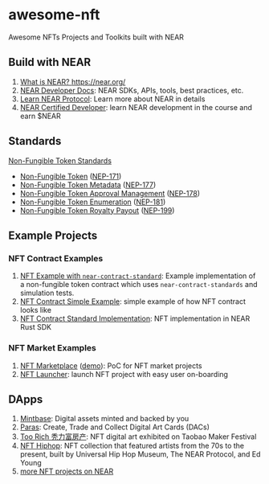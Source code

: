# awesome-nft
Awesome NFTs Projects and Toolkits built with NEAR


## Build with NEAR

1. [What is NEAR? https://near.org/ ](https://near.org/)
2. [NEAR Developer Docs](https://docs.near.org): NEAR SDKs, APIs, tools, best practices, etc.
3. [Learn NEAR Protocol](https://near.org/learn/): Learn more about NEAR in details
4. [NEAR Certified Developer](https://learnnear.club/courses/near-certified-developer-level-1/): learn NEAR development in the course and earn $NEAR


## Standards

[Non-Fungible Token Standards](https://nomicon.io/Standards/NonFungibleToken/README.html)

  - [Non-Fungible Token](https://nomicon.io/Standards/NonFungibleToken/Core.html) ([NEP-171](https://github.com/near/NEPs/discussions/171))
  - [Non-Fungible Token Metadata](https://nomicon.io/Standards/NonFungibleToken/Metadata.html) ([NEP-177](https://github.com/near/NEPs/discussions/177))
  - [Non-Fungible Token Approval Management](https://nomicon.io/Standards/NonFungibleToken/ApprovalManagement.html) ([NEP-178](https://github.com/near/NEPs/discussions/178))
  - [Non-Fungible Token Enumeration](https://nomicon.io/Standards/NonFungibleToken/Enumeration.html) ([NEP-181](https://github.com/near/NEPs/discussions/181))
  - [Non-Fungible Token Royalty Payout](https://nomicon.io/Standards/NonFungibleToken/Payout.html) ([NEP-199](https://github.com/near/NEPs/discussions/199))


## Example Projects

### NFT Contract Examples

1. [NFT Example with `near-contract-standard`](https://github.com/near/near-sdk-rs/tree/master/examples/non-fungible-token): Example implementation of a non-fungible token contract which uses `near-contract-standards` and simulation tests.
2. [NFT Contract Simple Example](https://github.com/near/core-contracts/tree/nft-simple/nft-simple): simple example of how NFT contract looks like
3. [NFT Contract Standard Implementation](https://github.com/near/near-sdk-rs/tree/master/near-contract-standards/src/non_fungible_token): NFT implementation in NEAR Rust SDK

### NFT Market Examples

1. [NFT Marketplace](https://github.com/near-apps/nft-market) ([demo](https://near-apps.github.io/nft-market/)): PoC for NFT market projects
2. [NFT Launcher](https://github.com/near-apps/nft-launcher): launch NFT project with easy user on-boarding


## DApps 

1. [Mintbase](https://mintbase.io/): Digital assets minted and backed by you
2. [Paras](http://paras.id): Create, Trade and Collect Digital Art Cards (DACs)
3. [Too Rich 秃力富房产](https://hhs.art/): NFT digital art exhibited on Taobao Maker Festival
4. [NFT Hiphop](https://nft.hiphop/): NFT collection that featured artists from the 70s to the present, built by Universal Hip Hop Museum, The NEAR Protocol, and Ed Young
5. [more NFT projects on NEAR](https://awesomenear.com/categories/nft/)



